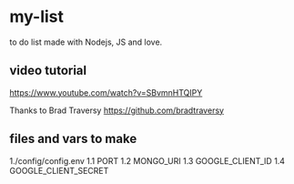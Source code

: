 # my-list
to do list made with Nodejs, JS and love.

## video tutorial
https://www.youtube.com/watch?v=SBvmnHTQIPY

Thanks to Brad Traversy <https://github.com/bradtraversy>

## files and vars to make
1./config/config.env
1.1 PORT
1.2 MONGO_URI
1.3 GOOGLE_CLIENT_ID
1.4 GOOGLE_CLIENT_SECRET
